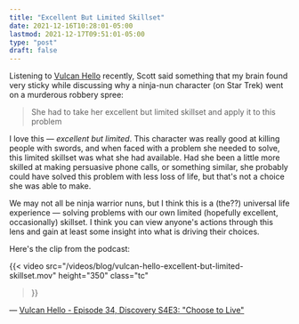 ```yaml
---
title: "Excellent But Limited Skillset"
date: 2021-12-16T10:28:01-05:00
lastmod: 2021-12-17T09:51:01-05:00
type: "post"
draft: false
---
```

Listening to [Vulcan Hello](https://www.theincomparable.com/vulcanhello/) recently, Scott said something that my brain found very sticky while discussing why a ninja-nun character (on Star Trek) went on a murderous robbery spree:

>She had to take her excellent but limited skillset and apply it to this problem

I love this — *excellent but limited*. This character was really good at killing people with swords, and when faced with a problem she needed to solve, this limited skillset was what she had available. Had she been a little more skilled at making persuasive phone calls, or something similar, she probably could have solved this problem with less loss of life, but that's not a choice she was able to make.

We may not all be ninja warrior nuns, but I think this is a (the??) universal life experience — solving problems with our own limited (hopefully excellent, occasionally) skillset. I think you can view anyone's actions through this lens and gain at least some insight into what is driving their choices.

Here's the clip from the podcast:

{{< video
	src="/videos/blog/vulcan-hello-excellent-but-limited-skillset.mov"
	height="350"
	class="tc"

>}}

— [Vulcan Hello - Episode 34, Discovery S4E3: "Choose to Live"](https://www.theincomparable.com/vulcanhello/34/)